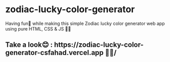 # zodiac-lucky-color-generator
Having fun🥳 while making this simple Zodiac lucky color generator web app using pure HTML, CSS &amp; JS 🚀🚀
<h2> Take a look😊 : https://zodiac-lucky-color-generator-csfahad.vercel.app 🚀🚀/ </h2>
